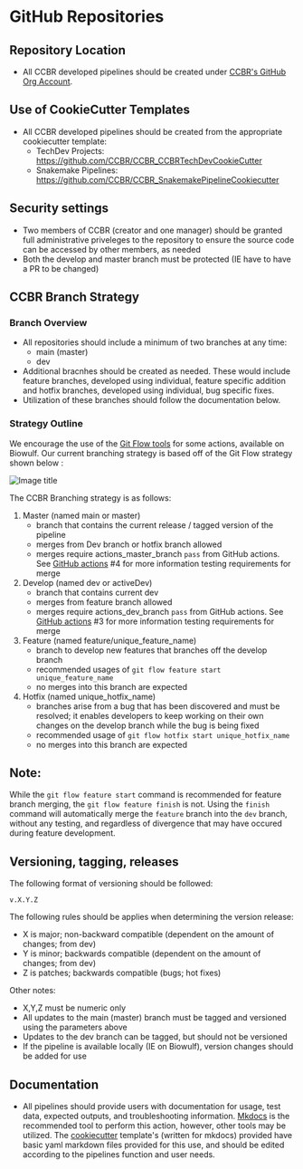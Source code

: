 # GitHub Repositories

## Repository Location

- All CCBR developed pipelines should be created under [CCBR's GitHub Org Account](https://github.com/CCBR/).

## Use of CookieCutter Templates

- All CCBR developed pipelines should be created from the appropriate cookiecutter template:
    - TechDev Projects: https://github.com/CCBR/CCBR_CCBRTechDevCookieCutter
    - Snakemake Pipelines: https://github.com/CCBR/CCBR_SnakemakePipelineCookiecutter

## Security settings

- Two members of CCBR (creator and one manager) should be granted full administrative priveleges to the repository to ensure the source code can be accessed by other members, as needed
- Both the develop and master branch must be protected (IE have to have a PR to be changed) 

## CCBR Branch Strategy

### Branch Overview

- All repositories should include a minimum of two branches at any time: 
    - main (master) 
    - dev
- Additional bracnhes should be created as needed. These would include feature branches, developed using individual, feature specific addition and hotfix branches, developed using individual, bug specific fixes. 
- Utilization of these branches should follow the documentation below.

### Strategy Outline
We encourage the use of the [Git Flow tools](https://www.atlassian.com/git/tutorials/comparing-workflows/gitflow-workflow) for some actions, available on Biowulf. Our current branching strategy is based off of the Git Flow strategy shown below :

![Image title](https://github.com/CCBR/CARLISLE/blob/img/gitflow_workflow.svg?raw=true)

The CCBR Branching strategy is as follows:

1.  Master (named main or master)
    - branch that contains the current release / tagged version of the pipeline
    - merges from Dev branch or hotfix branch allowed
    - merges require actions_master_branch `pass` from GitHub actions. See [GitHub actions](https://ccbr.github.io/HowTos/GitHub/sop_actions/) #4 for more information testing requirements for merge
2. Develop (named dev or activeDev)
    - branch that contains current dev
    - merges from feature branch allowed
    - merges require actions_dev_branch `pass` from GitHub actions. See [GitHub actions](https://ccbr.github.io/HowTos/GitHub/sop_actions/) #3 for more information testing requirements for merge
3. Feature (named feature/unique_feature_name)
    - branch to develop new features that branches off the develop branch
    - recommended usages of `git flow feature start unique_feature_name`
    - no merges into this branch are expected
4. Hotfix (named unique_hotfix_name)
    - branches arise from a bug that has been discovered and must be resolved; it enables developers to keep working on their own changes on the develop branch while the bug is being fixed
    - recommended usage of `git flow hotfix start unique_hotfix_name`
    - no merges into this branch are expected 

## Note: 
While the `git flow feature start` command is recommended for feature branch merging, the `git flow feature finish` is not. Using the `finish` command will automatically merge the `feature` branch into the `dev` branch, without any testing, and regardless of divergence that may have occured during feature development.

## Versioning, tagging, releases
The following format of versioning should be followed:

    v.X.Y.Z

The following rules should be applies when determining the version release:

- X is major; non-backward compatible (dependent on the amount of changes; from dev) 
- Y is minor; backwards compatible (dependent on the amount of changes; from dev) 
- Z is patches; backwards compatible (bugs; hot fixes) 

Other notes:

- X,Y,Z must be numeric only
- All updates to the main (master) branch must be tagged and versioned using the parameters above
- Updates to the dev branch can be tagged, but should not be versioned
- If the pipeline is available locally (IE on Biowulf), version changes should be added for use

## Documentation

- All pipelines should provide users with documentation for usage, test data, expected outputs, and troubleshooting information. [Mkdocs](https://www.mkdocs.org/) is the recommended tool to perform this action, however, other tools may be utilized. The [cookiecutter](https://github.com/CCBR/CCBR_CCBRTechDevCookieCutter) template's (written for mkdocs) provided have basic yaml markdown files provided for this use, and should be edited according to the pipelines function and user needs. 